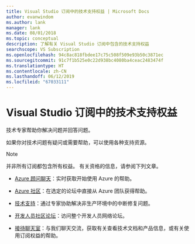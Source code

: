 ```yaml
---
title: Visual Studio 订阅中的技术支持权益 | Microsoft Docs
author: evanwindom
ms.author: lank
manager: lank
ms.date: 08/01/2018
ms.topic: conceptual
description: 了解有关 Visual Studio 订阅中包含的技术支持权益
searchscope: VS Subscription
ms.openlocfilehash: 94c8ac818fbdee17c75c508f509e93b50c3871ec
ms.sourcegitcommit: 91c7f1b525e0c22d938bc4080ba4ceac2483474f
ms.translationtype: HT
ms.contentlocale: zh-CN
ms.lasthandoff: 06/12/2019
ms.locfileid: "67033111"
---
```

# <a name="technical-support-benefits-included-with-visual-studio-subscriptions"></a>Visual Studio 订阅中的技术支持权益

技术专家帮助你解决问题并回答问题。

如果你对技术问题有疑问或需要帮助，可以使用各种支持资源。

> [!NOTE]
> 并非所有订阅都包含所有权益。  有关资格的信息，请参阅下列文章。

- [Azure 顾问聊天](vs-azure-advisory-chat.md)：实时获取开始使用 Azure 的帮助。

- [Azure 社区](vs-azure-community.md)：在选定的论坛中直接从 Azure 团队获得帮助。

- [技术支持](vs-tech-support.md)：通过专家协助解决非生产环境中的中断修复问题。

- [开发人员社区论坛](vs-priority-support.md)：访问整个开发人员网络论坛。 

- [接待聊天室](vs-concierge-chat.md)：与我们聊天交流，获取有关查看技术文档和产品信息，或有关使用订阅权益的帮助。
